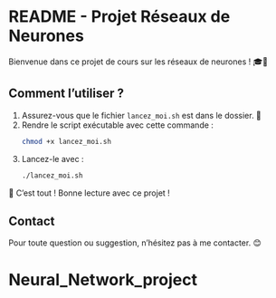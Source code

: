 
# README - Projet Réseaux de Neurones

Bienvenue dans ce projet de cours sur les réseaux de neurones ! 🎓🧠

## Comment l’utiliser ?

1. Assurez-vous que le fichier `lancez_moi.sh` est dans le dossier. 📂
2. Rendre le script exécutable avec cette commande :
   ```bash
   chmod +x lancez_moi.sh
   ```
3. Lancez-le avec :
   ```bash
   ./lancez_moi.sh
   ```

🚀 C’est tout ! Bonne lecture avec ce projet !

## Contact

Pour toute question ou suggestion, n’hésitez pas à me contacter. 😊
# Neural_Network_project
